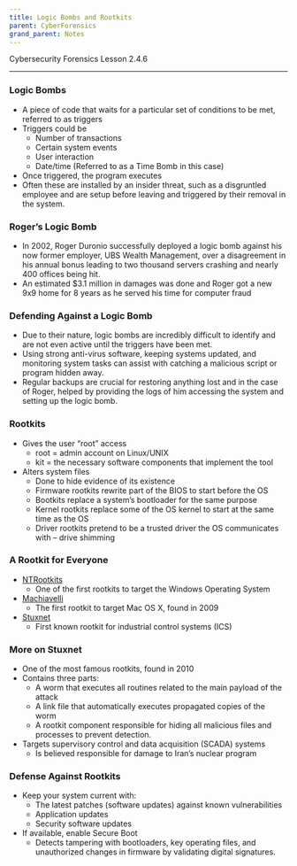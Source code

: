 ```yaml
---
title: Logic Bombs and Rootkits
parent: CyberForensics 
grand_parent: Notes
---
```

Cybersecurity Forensics Lesson 2.4.6
___
### Logic Bombs  
- A piece of code that waits for a particular set of conditions to be met, referred to as triggers  
- Triggers could be  
	- Number of transactions  
	- Certain system events  
	- User interaction  
	- Date/time (Referred to as a Time Bomb in this case)  
- Once triggered, the program executes  
- Often these are installed by an insider threat, such as a disgruntled employee and are setup before leaving and triggered by their removal in the system.

### Roger’s Logic Bomb  
- In 2002, Roger Duronio successfully deployed a logic bomb against his now former employer, UBS Wealth Management, over a disagreement in his annual bonus leading to two thousand servers crashing and nearly 400 offices being hit.  
- An estimated $3.1 million in damages was done and Roger got a new 9x9 home for 8 years as he served his time for computer fraud

### Defending Against a Logic Bomb  
- Due to their nature, logic bombs are incredibly difficult to identify and are not even active until the triggers have been met.  
- Using strong anti-virus software, keeping systems updated, and monitoring system tasks can assist with catching a malicious script or program hidden away.  
- Regular backups are crucial for restoring anything lost and in the case of Roger, helped by providing the logs of him accessing the system and setting up the logic bomb.

### Rootkits  
- Gives the user “root” access  
	- root = admin account on Linux/UNIX  
	- kit = the necessary software components that implement the tool  
- Alters system files  
	- Done to hide evidence of its existence  
	- Firmware rootkits rewrite part of the BIOS to start before the OS  
	- Bootkits replace a system’s bootloader for the same purpose  
	- Kernel rootkits replace some of the OS kernel to start at the same time as the OS  
	- Driver rootkits pretend to be a trusted driver the OS communicates with – drive shimming

### A Rootkit for Everyone  
- <u>NTRootkits</u>  
	- One of the first rootkits to target the Windows Operating System  
- <u>Machiavelli</u>  
	- The first rootkit to target Mac OS X, found in 2009  
- <u>Stuxnet</u>  
	- First known rootkit for industrial control systems (ICS)

### More on Stuxnet  
- One of the most famous rootkits, found in 2010  
- Contains three parts:  
	- A worm that executes all routines related to the main payload of the attack  
	- A link file that automatically executes propagated copies of the worm  
	- A rootkit component responsible for hiding all malicious files and processes to prevent detection.  
- Targets supervisory control and data acquisition (SCADA) systems  
	- Is believed responsible for damage to Iran’s nuclear program

### Defense Against Rootkits  
- Keep your system current with:  
	- The latest patches (software updates) against known vulnerabilities  
	- Application updates  
	- Security software updates  
- If available, enable Secure Boot  
	- Detects tampering with bootloaders, key operating files, and unauthorized changes in firmware by validating digital signatures.